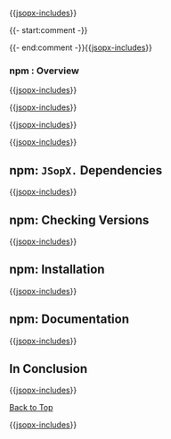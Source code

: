 ﻿{{[jsopx-includes](AllGlobal/Master/Includes/Content/Template/Technologies/npm/Header.md)}}

{{- start:comment -}}
<!-- START JSOPX NOVA DOCX HEADER
group: 'Technologies'
subGroup: 'npm'
isDraft: true
isProductionReady: true
toc: true
END JSOPX NOVA DOCX HEADER -->
{{- end:comment -}}{{[jsopx-includes](AllGlobal/Master/Includes/Content/Common/Draft-Notice.md)}}

### npm : Overview

{{[jsopx-includes](AllGlobal/Master/Includes/Content/Template/Technologies/npm/Overview.md)}}

{{[jsopx-includes](AllGlobal/Master/Includes/Content/Common/Current-Phase.md)}}

{{[jsopx-includes](AllGlobal/Master/Includes/Content/Template/Technologies/npm/BodyContent.md)}}

{{[jsopx-includes](AllGlobal/Master/Includes/Content/Common/Alerts-Current.md)}}


## npm: `JSopX.` Dependencies

{{[jsopx-includes](AllGlobal/Master/Includes/Content/Template/Technologies/npm/JsopxDependencies.md)}}


## npm: Checking Versions

{{[jsopx-includes](AllGlobal/Master/Includes/Content/Template/Technologies/npm/CheckingVersions.md)}}


## npm: Installation

{{[jsopx-includes](AllGlobal/Master/Includes/Content/Template/Technologies/npm/Installation.md)}}

## npm: Documentation

{{[jsopx-includes](AllGlobal/Master/Includes/Content/Template/Technologies/npm/Documentation.md)}}

## In Conclusion

{{[jsopx-includes](AllGlobal/Master/Includes/Content/Template/Technologies/npm/InConclusion.md)}}

[Back to Top](#table-of-contents)

{{[jsopx-includes](AllGlobal/Master/Includes/Content/Layout/Footer.md)}}